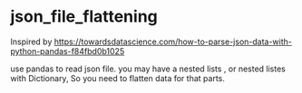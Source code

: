 # json_file_flattening

Inspired by https://towardsdatascience.com/how-to-parse-json-data-with-python-pandas-f84fbd0b1025

use pandas to read json file. you may have a nested lists , or nested listes with Dictionary, So you need to flatten data for that parts.

